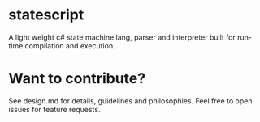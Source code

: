 # statescript

A light weight c# state machine lang, parser and interpreter built for run-time compilation and execution.

# Want to contribute?

See design.md for details, guidelines and philosophies. Feel free to open issues for feature requests.

